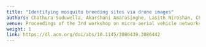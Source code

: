 ```yaml
---
title: "Identifying mosquito breeding sites via drone images"
authors: Chathura Suduwella, Akarshani Amarasinghe, Lasith Niroshan, Charith Elvitigala, Kasun De Zoysa, Chamath Keppetiyagama
venue: Proceedings of the 3rd workshop on micro aerial vehicle networks, systems, and applications
weight: 1
link: https://dl.acm.org/doi/abs/10.1145/3086439.3086442
---
```

